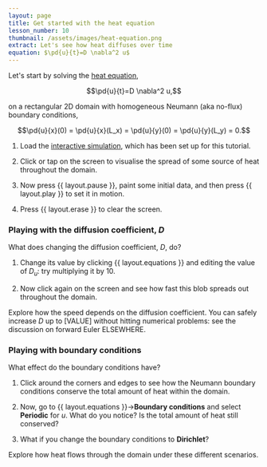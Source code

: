 ```yaml
---
layout: page
title: Get started with the heat equation
lesson_number: 10
thumbnail: /assets/images/heat-equation.png
extract: Let's see how heat diffuses over time
equation: $\pd{u}{t}=D \nabla^2 u$
---
```

Let's start by solving the [heat equation](https://en.wikipedia.org/wiki/Heat_equation),

$$\pd{u}{t}=D \nabla^2 u,$$

on a rectangular 2D domain with homogeneous Neumann (aka no-flux) boundary conditions,

$$\pd{u}{x}(0) = \pd{u}{x}(L_x) = \pd{u}{y}(0) = \pd{u}{y}(L_y) = 0.$$

1. Load the [interactive simulation](/sim/?preset=heatEquation), which has been set up for this tutorial.

1. Click or tap on the screen to visualise the spread of some source of heat throughout the domain. 

1. Now press {{ layout.pause }}, paint some initial data, and then press {{ layout.play }} to set it in motion.

1. Press {{ layout.erase }} to clear the screen. 

### Playing with the diffusion coefficient, $D$

What does changing the diffusion coefficient, $D$, do? 

1. Change its value by clicking {{ layout.equations }} and editing the value of $D_u$: try multiplying it by 10. 

1. Now click again on the screen and see how fast this blob spreads out throughout the domain. 

Explore how the speed depends on the diffusion coefficient. You can safely increase $D$ up to [VALUE] without hitting numerical problems: see the discussion on forward Euler ELSEWHERE. 

### Playing with boundary conditions

What effect do the boundary conditions have? 

1. Click around the corners and edges to see how the Neumann boundary conditions conserve the total amount of heat within the domain. 

1. Now, go to {{ layout.equations }}→**Boundary conditions** and select **Periodic** for $u$. What do you notice? Is the total amount of heat still conserved? 

1. What if you change the boundary conditions to **Dirichlet**? 

Explore how heat flows through the domain under these different scenarios.



